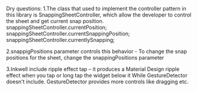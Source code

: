 Dry questions:
1.The class that used to implement the controller pattern in this library is SnappingSheetController,
which allow the developer to control the sheet and get current snap position.
snappingSheetController.currentPosition;
snappingSheetController.currentSnappingPosition; 
snappingSheetController.currentlySnapping;

2.snappigPositions parameter controls this behavior - To change the snap positions for the sheet, 
change the snappingPositions parameter

3.Inkwell include ripple effect tap – it produces a Material Design ripple effect when you tap or 
long tap the widget below it While GestureDetector doesn't include.
GestureDetector provides more controls like dragging etc.